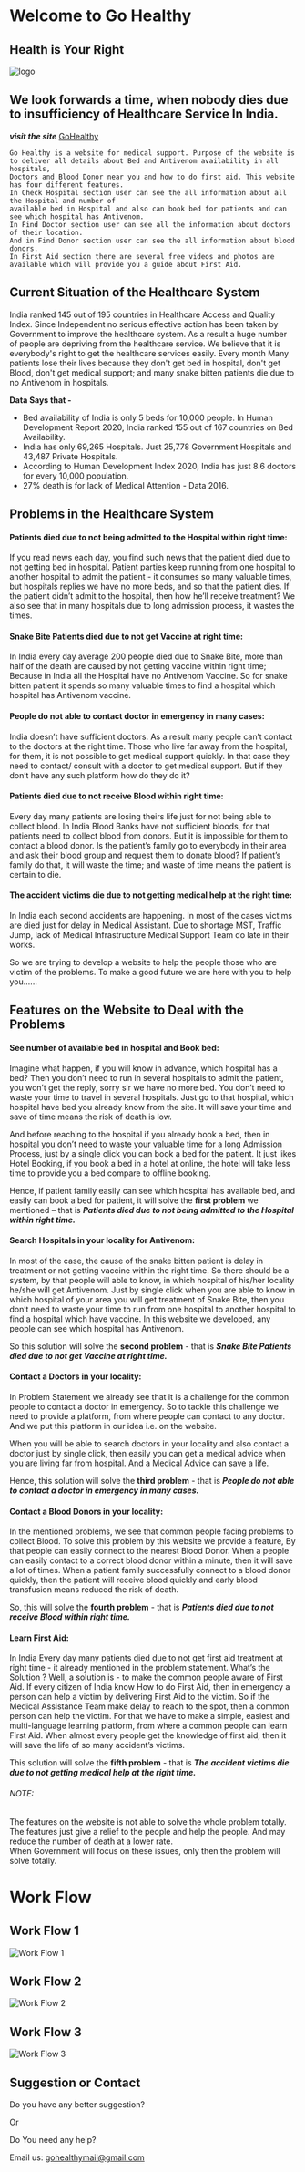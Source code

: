 # Welcome to Go Healthy
## Health is Your Right
   
![logo](logo.png) 
## We look forwards a time, when nobody dies due to insufficiency of Healthcare Service In India.
 
**_visit the site_** [GoHealthy](https://gohealthy.pythonanywhere.com/)
 ```
 Go Healthy is a website for medical support. Purpose of the website is to deliver all details about Bed and Antivenom availability in all hospitals,
 Doctors and Blood Donor near you and how to do first aid. This website has four different features.
 In Check Hospital section user can see the all information about all the Hospital and number of
 available bed in Hospital and also can book bed for patients and can see which hospital has Antivenom.
 In Find Doctor section user can see all the information about doctors of their location.
 And in Find Donor section user can see the all information about blood donors.
 In First Aid section there are several free videos and photos are available which will provide you a guide about First Aid.
 ```
## Current Situation of the Healthcare System
   
India ranked 145 out of 195 countries in Healthcare Access and Quality Index. Since Independent no serious effective action has been taken by Government to improve the healthcare system. As a result a huge number of people are depriving from the healthcare service. We believe that it is everybody's right to get the healthcare services easily. Every month Many patients lose their lives because they don't get bed in hospital, don't get Blood, don't get medical support; and many snake bitten patients die due to no Antivenom in hospitals.

**Data Says that -**

* Bed availability of India is only 5 beds for 10,000 people. In Human Development Report 2020, India ranked 155 out of 167 countries on Bed Availability.
* India has only 69,265 Hospitals. Just 25,778 Government Hospitals and 43,487 Private Hospitals.
* According to Human Development Index 2020, India has just 8.6 doctors for every 10,000 population.
* 27% death is for lack of Medical Attention - Data 2016.

## Problems in the Healthcare System

#### Patients died due to not being admitted to the Hospital within right time:
If you read news each day, you find such news that the patient died due to not getting bed in hospital. Patient parties keep running from one hospital to another hospital to admit the patient  - it consumes so many valuable times, but hospitals replies we have no more beds, and so that the patient dies. If the patient didn’t admit to the hospital, then how he’ll receive treatment? We also see that in many hospitals due to long admission process, it wastes the times.
#### Snake Bite Patients died due to not get Vaccine at right time:
In India every day average 200 people died due to Snake Bite, more than half of the death are caused by not getting vaccine within right time; Because in India all the Hospital have no Antivenom Vaccine. So for snake bitten patient it spends so many valuable times to find a hospital which hospital has Antivenom vaccine.
#### People do not able to contact doctor in emergency in many cases:
India doesn’t have sufficient doctors. As a result many people can’t contact to the doctors at the right time. Those who live far away from the hospital, for them, it is not possible to get medical support quickly. In that case they need to contact/ consult with a doctor to get medical support. But if they don’t have any such platform how do they do it? 
#### Patients died due to not receive Blood within right time:
Every day many patients are losing theirs life just for not being able to collect blood.  In India Blood Banks have not sufficient bloods, for that patients need to collect blood from donors. But it is impossible for them to contact a blood donor. Is the patient’s family go to everybody in their area and ask their blood group and request them to donate blood? If patient’s family do that, it will waste the time; and waste of time means the patient is certain to die.
#### The accident victims die due to not getting medical help at the right time:
In India each second accidents are happening. In most of the cases victims are died just for delay in Medical Assistant. Due to shortage MST, Traffic Jump, lack of Medical Infrastructure Medical Support Team do late in their works. 


So we are trying to develop a website to help the people those who are victim of the problems. To make a good future we are here with you to help you......

## Features on the Website to Deal with the Problems

#### See number of available bed in hospital and Book bed:
Imagine what happen, if you will know in advance, which hospital has a bed? Then you don’t need to run in several hospitals to admit the patient, you won’t get the reply, sorry sir we have no more bed. You don’t need to waste your time to travel in several hospitals. Just go to that hospital, which hospital have bed you already know from the site. It will save your time and save of time means the risk of death is low.

And before reaching to the hospital if you already book a bed, then in hospital you don’t need to waste your valuable time for a long Admission Process, just by a single click you can book a bed for the patient. It just likes Hotel Booking, if you book a bed in a hotel at online, the hotel will take less time to provide you a bed compare to offline booking.
  
Hence, if patient family easily can see which hospital has available bed, and easily can book a bed for patient, it will solve the **first problem** we mentioned – that is ***Patients died due to not being admitted to the Hospital within right time.***

#### Search Hospitals in your locality for Antivenom:
In most of the case, the cause of the snake bitten patient is delay in treatment or not getting vaccine within the right time. So there should be a system, by that people will able to know, in which hospital of his/her locality he/she will get Antivenom. Just by single click when you are able to know in which hospital of your area you will get treatment of Snake Bite, then you don’t need to waste your time to run from one hospital to another hospital to find a hospital which have vaccine. In this website we developed, any people can see which hospital has Antivenom. 

So this solution will solve the **second problem** - that is ***Snake Bite Patients died due to not get Vaccine at right time.***

#### Contact a Doctors in your locality:
In Problem Statement we already see that it is a challenge for the common people to contact a doctor in emergency. So to tackle this challenge we need to provide a platform, from where people can contact to any doctor. And we put this platform in our idea i.e. on the website.

When you will be able to search doctors in your locality and also contact a doctor just by single click, then easily you can get a medical advice when you are living far from hospital. And a Medical Advice can save a life.

Hence, this solution will solve the **third problem** - that is ***People do not able to contact a doctor in emergency in many cases.***

#### Contact a Blood Donors in your locality:
In the mentioned problems, we see that common people facing problems to collect Blood. To solve this problem by this website we provide a feature, By that people can easily connect to the nearest Blood Donor. When a people can easily contact to a correct blood donor within a minute, then it will save a lot of times. When a patient family successfully connect to a blood donor quickly, then the patient will receive blood quickly and early blood transfusion means reduced the risk of death.
	
So, this will solve the **fourth problem** - that is ***Patients died due to not receive Blood within right time.***

#### Learn First Aid:
In India Every day many patients died due to not get first aid treatment at right time - it already mentioned in the problem statement. What’s the Solution ? Well, a solution is - to make the common people aware of First Aid. If every citizen of India know How to do First Aid, then in emergency a person can help a victim by delivering First Aid to the victim. So if the Medical Assistance Team make delay to reach to the spot, then a common person can help the victim. For that we have to make a simple, easiest and multi-language learning platform, from where a common people can learn First Aid. When almost every people get the knowledge of first aid, then it will save the life of so many accident’s victims.

This solution will solve the **fifth problem** - that is ***The accident victims die due to not getting medical help at the right time.***


<h6>NOTE:</h6>The features on the website is not able to solve the whole problem totally. The features just give a relief to the people and help the people. And may reduce the number of death at a lower rate.<br>When Government will focus on these issues, only then the problem will solve totally.

# Work Flow
## Work Flow 1
![Work Flow 1](WorkFlow-1.png)

## Work Flow 2
![Work Flow 2](WorkFlow-2.png)

## Work Flow 3
![Work Flow 3](WorkFlow-3.png)



## Suggestion or Contact

Do you have any better suggestion?
        
   Or
        
Do You need any help?

Email us: <a href="mailto:gohealthymail@gmail.com">gohealthymail@gmail.com</a>
